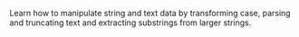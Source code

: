 Learn how to manipulate string and text data by transforming case, parsing and truncating text and extracting substrings from larger strings.
